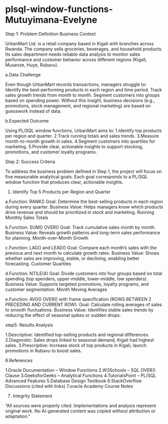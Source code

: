 # plsql-window-functions-Mutuyimana-Evelyne
Step 1: Problem Definition
Business Context

UrbanMart Ltd. is a retail company based in Kigali with branches across Rwanda. The company sells groceries, beverages, and household products.
Its sales department needs reliable data analysis to monitor sales performance and customer behavior across different regions (Kigali, Musanze, Huye, Rubavu).

a.Data Challenge

Even though UrbanMart records transactions, managers struggle to:
Identify the best-performing products in each region and time period.
Track sales growth trends from month to month.
Segment customers into groups based on spending power.
Without this insight, business decisions (e.g., promotions, stock management, and regional marketing) are based on guesswork instead of data.

b.Expected Outcome

Using PL/SQL window functions, UrbanMart aims to:
1.Identify top products per region and quarter.
2.Track running totals and sales trends.
3.Measure month-to-month growth in sales.
4.Segment customers into quartiles for marketing.
5.Provide clear, actionable insights to support stocking, promotions, and customer loyalty programs.

Step 2: Success Criteria

To address the business problem defined in Step 1, the project will focus on five measurable analytical goals. Each goal corresponds to a PL/SQL window function that produces clear, actionable insights.

1. Identify Top 5 Products per Region and Quarter

a.Function: RANK()
Goal: Determine the best-selling products in each region during every quarter.
Business Value: Helps managers know which products drive revenue and should be prioritized in stock and marketing.
Running Monthly Sales Totals

b.Function: SUM() OVER()
Goal: Track cumulative sales month by month.
Business Value: Reveals growth patterns and long-term sales performance for planning.
Month-over-Month Growth

c.Function: LAG() and LEAD()
Goal: Compare each month’s sales with the previous and next month to calculate growth rates.
Business Value: Shows whether sales are improving, stable, or declining, enabling better forecasting.
Customer Quartiles

d.Function: NTILE(4)
Goal: Divide customers into four groups based on total spending (top spenders, upper-middle, lower-middle, low spenders).
Business Value: Supports targeted promotions, loyalty programs, and customer segmentation.
Month Moving Averages

e.Function: AVG() OVER() with frame specification (ROWS BETWEEN 2 PRECEDING AND CURRENT ROW).
Goal: Calculate rolling averages of sales to smooth fluctuations.
Business Value: Identifies stable sales trends by reducing the effect of seasonal spikes or sudden drops.

step5:
Results Analysis

1.Descriptive: Identified top-selling products and regional differences.
2.Diagnostic: Sales drops linked to seasonal demand; Kigali had highest sales.
3.Prescriptive: Increase stock of top products in Kigali, launch promotions in Rubavu to boost sales.

6.References

1.Oracle Documentation – Window Functions
2.W3Schools – SQL OVER() Clause
3.GeeksforGeeks – Analytical Functions
4.TutorialsPoint – PL/SQL Advanced Features
5.Database Design Textbook
6.StackOverflow Discussions (cited with links)
7.oracle Academy Course Notes

7. Integrity Statement

“All sources were properly cited. Implementations and analysis represent original work.
No AI-generated content was copied without attribution or adaptation.”
